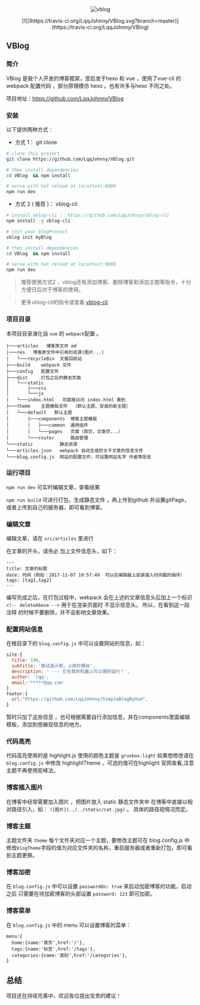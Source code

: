 
<p align='center'>
  <img src="https://raw.githubusercontent.com/LqqJohnny/VBlog/master/static/vblog.png" alt="vblog">
</p>

<p  align='center'>[![](https://travis-ci.org/LqqJohnny/VBlog.svg?branch=master)](https://travis-ci.org/LqqJohnny/VBlog)

</p>

## VBlog


### 简介
VBlog 是我个人开发的博客框架，受启发于hexo 和 vue ，使用了vue-cli 的 webpack 配置代码 ，部分原理模仿 hexo 。也有许多与hexo 不同之处。

项目地址：https://github.com/LqqJohnny/VBlog


### 安装
以下提供两种方式：

- 方式 1： git clone

``` bash
# clone this project
git clone https://github.com/LqqJohnny/VBlog.git

# then install dependencies
cd VBlog  && npm install

# serve with hot reload at localhost:8000
npm run dev
```

- 方式 2 ( 推荐 )： vblog-cli

```bash
# install vblog-cli :  https://github.com/LqqJohnny/vblog-cli
npm install -g vblog-cli

# init your blogProject
vblog init myBlog

# then install dependencies
cd VBlog  && npm install

# serve with hot reload at localhost:8000
npm run dev

```

> 推荐使用方式2 ，vblog还有添加博客、删除博客和添加主题等指令，十分方便日后对于博客的使用。

> 更多vblog-cli的指令请查看 [vblog-cli](https://github.com/LqqJohnny/vblog-cli)


### 项目目录

本项目目录演化自 `vue` 的 `webpack`配置 。


```
|───articles   博客原文件 md
|───res   博客原文件中引用的资源(图片...)
|   └───recycleBin  文章回收站
├───build    webpack 文件
├───config   配置文件
├───dist     打包之后的静态页面
│   └───static
│       ├───css
│       └───js
|   └───index.html   可直接访问 index.html 看到  
├───theme    主题模板文件  （默认主题、安装的新主题）
│   └───default   默认主题
│       ├───components  博客主题模板
│       │   ├───common  通用组件
│       │   └───pages   页面（首页，文章页...）
│       └───router      路由管理
└───static          静态资源
└───articles.json   webpack 自动生成的关于文章的信息文件
└───blog.config.js  网站的配置文件，可设置网站名字 作者等信息
```

### 运行项目


`npm run dev` 可实时编辑文章，查看结果

`npm run build` 可进行打包，生成静态文件 ，再上传到github 并设置gitPage，或者上传到自己的服务器，即可看到博客。


### 编辑文章

编辑文章，请在 `src/articles` 里进行

在文章的开头，请务必 加上文件信息头，如下：
```
---
title: 文章的标题
date: 时间（例如：2017-11-07 10:57:49  可以在编辑器上安装插入时间戳的插件）
tags: [tag1,tag2]
---
```
编写完成之后，在打包过程中，webpack 会在上述的文章信息头后加上一个标识
`<!-- deleteAbove -->`
用于在渲染页面时 不显示信息头。
所以，在看到这一段 注释 的时候不要删除，并不会影响文章效果。

### 配置网站信息

在根目录下的 `blog.config.js` 中可以设置网站的信息，如：
```js
site:{
  title: 199,
  subtitle: '面试造火箭，上岗拧螺丝',
  description: ' --- 它在我的机器上可以很好运行！',
  author: 'lqq',
  email:'*****@qq.com'
},
footer:{
  url:"https://github.com/LqqJohnny/SimpleBlogByVue",
}
```
暂时只加了这些信息 ，也可根据需要自行添加信息，并在components里面编辑模板，添加到想展现信息的地方。

### 代码高亮
 代码高亮使用的是 highlight.js 使用的颜色主题是 `gruvbox-light` 如果想修改请在 `blog.config.js` 中修改 highlightTheme ，可选的值可在highlight 官网查看,注意主题不再使用驼峰法。

### 博客插入图片

在博客中经常需要加入图片 ，把图片放入 static 静态文件夹中 在博客中直接以相对路径引入，如：
`![图片](../../static/cat.jpg)` 。 具体的路径视情况而定。

### 博客主题

主题文件夹 `theme` 每个文件夹对应一个主题，要修改主题可在 blog.config.js 中修改`blogTheme`字段的值为对应文件夹的名称，重启服务器或者重新打包，即可看到主题更换。

### 博客加密

在 `blog.config.js` 中可以设置  `passwordOn: true` 来启动加密博客的功能，启动之后 只需要在待加密博客的头部设置 `password: 123` 即可加密。

### 博客菜单

在 `blog.config.js` 中的 menu 可以设置博客的菜单：
```
menu:{
  home:{name:'首页',href:'/'},
  tags:{name:'标签',href:'/tags'},
  categories:{name:'类别',href:'/categories'},
}
```

## 总结
 项目还在持续完善中，欢迎各位提出宝贵的建议！
